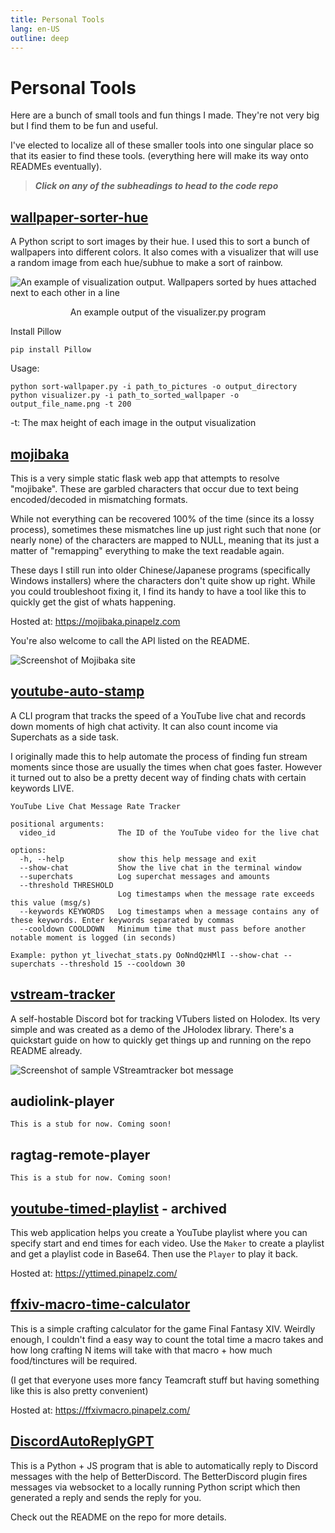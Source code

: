 ```yaml
---
title: Personal Tools
lang: en-US
outline: deep
---
```

# Personal Tools
Here are a bunch of small tools and fun things I made. They're not very big but I find them to be fun and useful.

I've elected to localize all of these smaller tools into one singular place so that its easier to find these tools. (everything here will make its way onto READMEs eventually).

>***Click on any of the subheadings to head to the code repo***

## [wallpaper-sorter-hue](https://github.com/pinapelz/wallpaper-sorter-hue)
A Python script to sort images by their hue. I used this to sort a bunch of wallpapers into different colors. It also comes with a visualizer that will use a random image from each hue/subhue to make a sort of rainbow.

![An example of visualization output. Wallpapers sorted by hues attached next to each other in a line](https://files.catbox.moe/jrlted.png)
<div align="center">
An example output of the visualizer.py program
</div>


Install Pillow
```
pip install Pillow
```

Usage:
```
python sort-wallpaper.py -i path_to_pictures -o output_directory
python visualizer.py -i path_to_sorted_wallpaper -o output_file_name.png -t 200
```
-t: The max height of each image in the output visualization

## [mojibaka](https://github.com/pinapelz/mojibaka)
This is a very simple static flask web app that attempts to resolve "mojibake". These are garbled characters that occur due to text being encoded/decoded in mismatching formats.

While not everything can be recovered 100% of the time (since its a lossy process), sometimes these mismatches line up just right such that none (or nearly none) of the characters are mapped to NULL, meaning that its just a matter of "remapping" everything to make the text readable again.

These days I still run into older Chinese/Japanese programs (specifically Windows installers) where the characters don't quite show up right. While you could troubleshoot fixing it, I find its handy to have a tool like this to quickly get the gist of whats happening.

Hosted at: https://mojibaka.pinapelz.com

You're also welcome to call the API listed on the README.

![Screenshot of Mojibaka site](https://files.catbox.moe/6vshtu.png)

## [youtube-auto-stamp](https://github.com/pinapelz/youtube-auto-stamp)
A CLI program that tracks the speed of a YouTube live chat and records down moments of high chat activity. It can also count income via Superchats as a side task.

I originally made this to help automate the process of finding fun stream moments since those are usually the times when chat goes faster. However it turned out to also be a pretty decent way of finding chats with certain keywords LIVE.

```
YouTube Live Chat Message Rate Tracker

positional arguments:
  video_id              The ID of the YouTube video for the live chat

options:
  -h, --help            show this help message and exit
  --show-chat           Show the live chat in the terminal window
  --superchats          Log superchat messages and amounts
  --threshold THRESHOLD
                        Log timestamps when the message rate exceeds this value (msg/s)
  --keywords KEYWORDS   Log timestamps when a message contains any of these keywords. Enter keywords separated by commas
  --cooldown COOLDOWN   Minimum time that must pass before another notable moment is logged (in seconds)

Example: python yt_livechat_stats.py OoNndQzHMlI --show-chat --superchats --threshold 15 --cooldown 30
```

## [vstream-tracker](https://github.com/pinapelz/vstream-tracker)
A self-hostable Discord bot for tracking VTubers listed on Holodex. Its very simple and was created as a demo of the JHolodex library. There's a quickstart guide on how to quickly get things up and running on the repo README already.

![Screenshot of sample VStreamtracker bot message](https://files.catbox.moe/qzmlip.png)

## audiolink-player
`This is a stub for now. Coming soon!`

## ragtag-remote-player
`This is a stub for now. Coming soon!`

## [youtube-timed-playlist](https://github.com/pinapelz/youtube-timed-playlist) - archived
This web application helps you create a YouTube playlist where you can specify start and end times for each video. Use the `Maker` to create a playlist and get a playlist code in Base64. Then use the `Player` to play it back.

Hosted at: https://yttimed.pinapelz.com/

## [ffxiv-macro-time-calculator](https://github.com/pinapelz/ffxiv-macro-time-calculator)
This is a simple crafting calculator for the game Final Fantasy XIV. Weirdly enough, I couldn't find a easy way to count the total time a macro takes and how long crafting N items will take with that macro + how much food/tinctures will be required. 

(I get that everyone uses more fancy Teamcraft stuff but having something like this is also pretty convenient)

Hosted at: https://ffxivmacro.pinapelz.com/

## [DiscordAutoReplyGPT](https://github.com/pinapelz/DiscordAutoReplyGPT)
This is a Python + JS program that is able to automatically reply to Discord messages with the help of BetterDiscord. The BetterDiscord plugin fires messages via websocket to a locally running Python script which then generated a reply and sends the reply for you.
 
Check out the README on the repo for more details.